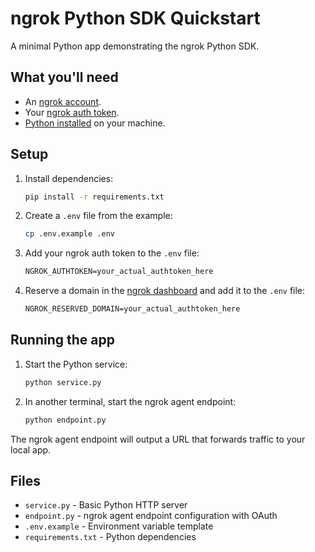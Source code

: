 # ngrok Python SDK Quickstart

A minimal Python app demonstrating the ngrok Python SDK.

## What you'll need

- An [ngrok account](https://dashboard.ngrok.com/signup).
- Your [ngrok auth token](https://dashboard.ngrok.com/get-started/your-authtoken).
- [Python installed](https://www.python.org/downloads/) on your machine.

## Setup

1. Install dependencies:
   ```bash
   pip install -r requirements.txt
   ```

2. Create a `.env` file from the example:
   ```bash
   cp .env.example .env
   ```

3. Add your ngrok auth token to the `.env` file:
   ```txt
   NGROK_AUTHTOKEN=your_actual_authtoken_here
   ```

4. Reserve a domain in the [ngrok dashboard](https://dashboard.ngrok.com/domains) and add it to the `.env` file:
   ```txt
   NGROK_RESERVED_DOMAIN=your_actual_authtoken_here
   ```

## Running the app

1. Start the Python service:
   ```bash
   python service.py
   ```

2. In another terminal, start the ngrok agent endpoint:
   ```bash
   python endpoint.py
   ```

The ngrok agent endpoint will output a URL that forwards traffic to your local app.

## Files

- `service.py` - Basic Python HTTP server
- `endpoint.py` - ngrok agent endpoint configuration with OAuth
- `.env.example` - Environment variable template
- `requirements.txt` - Python dependencies
